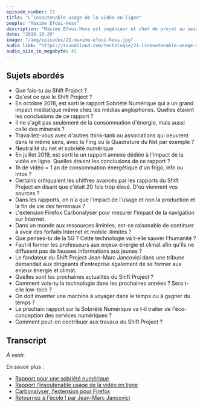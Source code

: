 ```yaml
---
episode_number: 21
title: "L’insoutenable usage de la vidéo en ligne"
people: "Maxime Efoui-Hess"
description: "Maxime Efoui-Hess est ingénieur et chef de projet au sein du Shift Project sur les questions numériques. Nous l'avons rencontré lors des ateliers du Shift fin septembre 2019."
date: "2019-10-29"
image: "/img/episodes/21-maxime-efoui-hess.jpg"
audio_link: "https://soundcloud.com/techologie/21-linsoutenable-usage-de-la-video-en-ligne-avec-maxime-efoui-hess"
audio_size_in_megabyte: 41
---
```


## Sujets abordés

* Que fais-tu au Shift Project ?
* Qu'est ce que le Shift Project ?
* En octobre 2018, est sorti le rapport Sobriété Numérique qui a un grand impact médiatique même chez les médias anglophones. Quelles étaient les conclusions de ce rapport ?
* Il ne s'agit pas seulement de la consommation d'énergie, mais aussi celle des minerais ?
* Travaillez-vous avec d'autres think-tank ou associations qui oeuvrent dans le même sens, avec la Fing ou la Quadrature du Net par exemple ?
* Neutralité du net et sobriété numérique
* En juillet 2019, est sorti le un rapport annexe dédiée à l'impact de la vidéo en ligne. Quelles étaient les conclusions de ce rapport ?
* 1h de vidéo = 1 an de consommation énergétique d'un frigo, info ou intox ?
* Certains critiquaient les chiffres avancés par les rapports du Shift Project en disant que c'était 20 fois trop élevé. D'où viennent vos sources ?
* Dans les rapports, on n'a que l'impact de l'usage et non la production et la fin de vie des terminaux ?
* L'extension Firefox Carbonalyser pour mesurer l'impact de la navigation sur Internet.
* Dans un monde aux ressources limitées, est-ce raisonable de continuer à avoir des forfaits Internet et mobile illimités ?
* Que penses-tu de la 5G ? Cette technologie va t-elle sauver l'humanité ?
* Faut-il former les professeurs aux enjeux énergie et climat afin qu'ils ne diffusent pas de fausses informations aux jeunes ?
* Le fondateur du Shift Project Jean-Marc Jancovici dans une tribune demandait aux dirigeants d'entreprise également de se former aux enjeux énergie et climat.
* Quelles sont les prochaines actualités du Shift Project ?
* Comment vois-tu la technologie dans les prochaines années ? Sera t-elle low-tech ?
* On doit inventer une machine à voyager dans le temps ou à gagner du temps ?
* Le prochain rapport sur la Sobriété Numérique va t-il traiter de l'éco-conception des services numériques ?
* Comment peut-on contribuer aux travaux du Shift Project ?

## Transcript

_À venir._

<div class="block">

En savoir plus :

* [Rapport pour une sobriété numérique](https://theshiftproject.org/article/pour-une-sobriete-numerique-rapport-shift/)
* [Rapport l’insoutenable usage de la vidéo en ligne](https://theshiftproject.org/article/climat-insoutenable-usage-video/) 
* [Carbonalyser, l'extension pour Firefox](https://theshiftproject.org/carbonalyser-extension-navigateur/)
* [Retournez à l'école ! par Jean-Marc Jancovici](https://www.lesechos.fr/idees-debats/sciences-prospective/retournez-a-lecole-1132225)

</div>

